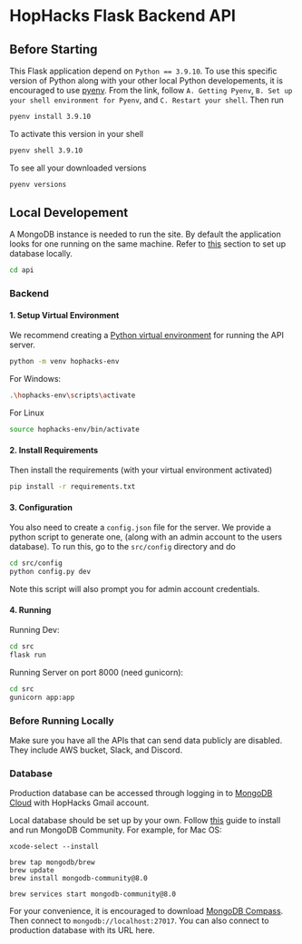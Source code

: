 # HopHacks Flask Backend API

## Before Starting

This Flask application depend on `Python == 3.9.10`. To use this specific version of Python along with your other local Python developements, it is encouraged to use [pyenv](https://github.com/pyenv/pyenv). From the link, follow `A. Getting Pyenv`, `B. Set up your shell environment for Pyenv`, and `C. Restart your shell`. Then run

```bash
pyenv install 3.9.10
```

To activate this version in your shell

```bash
pyenv shell 3.9.10
```

To see all your downloaded versions

```bash
pyenv versions
```

## Local Developement

A MongoDB instance is needed to run the site. By default the application looks for one running on the same machine. Refer to [this](#database) section to set up database locally.

```bash
cd api
```

### Backend

#### 1. Setup Virtual Environment

We recommend creating a [Python virtual environment](https://docs.python.org/3/tutorial/venv.html)
for running the API server.

```bash
python -m venv hophacks-env
```

For Windows:

```bash
.\hophacks-env\scripts\activate
```

For Linux

```bash
source hophacks-env/bin/activate
```

#### 2. Install Requirements

Then install the requirements (with your virtual environment activated)

```bash
pip install -r requirements.txt
```

#### 3. Configuration

You also need to create a `config.json` file for the server. We provide a python
script to generate one, (along with an admin account to the users database).
To run this, go to the `src/config` directory and do

```bash
cd src/config
python config.py dev
```

Note this script will also prompt you for admin account credentials.

#### 4. Running

Running Dev:

```bash
cd src
flask run
```

Running Server on port 8000 (need gunicorn):

```bash
cd src
gunicorn app:app
```

### Before Running Locally

Make sure you have all the APIs that can send data publicly are disabled. They include AWS bucket, Slack, and Discord.

### Database

Production database can be accessed through logging in to [MongoDB Cloud](https://account.mongodb.com/account/login) with HopHacks Gmail account.

Local database should be set up by your own. Follow [this](https://www.mongodb.com/docs/manual/administration/install-community/) guide to install and run MongoDB Community. For example, for Mac OS:

```brew
xcode-select --install

brew tap mongodb/brew
brew update
brew install mongodb-community@8.0

brew services start mongodb-community@8.0
```

For your convenience, it is encouraged to download [MongoDB Compass](https://www.mongodb.com/try/download/compass). Then connect to `mongodb://localhost:27017`. You can also connect to production database with its URL here.